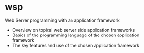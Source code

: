 # wsp
Web Server programming with an application framework

- Overview on topical web server side application frameworks
- Basics of the programming language of the chosen application framework
- The key features and use of the chosen application framework
